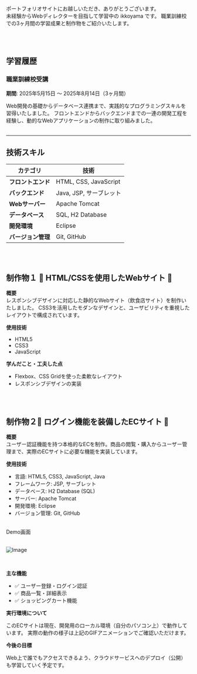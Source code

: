 
ポートフォリオサイトにお越しいただき、ありがとうございます。<br>
未経験からWebディレクターを目指して学習中の ikkoyama です。
職業訓練校での3ヶ月間の学習成果と制作物をご紹介いたします。

<br>
<br>

## 学習履歴

### 職業訓練校受講
**期間**: 2025年5月15日 ～ 2025年8月14日（3ヶ月間）

Web開発の基礎からデータベース連携まで、実践的なプログラミングスキルを習得いたしました。
フロントエンドからバックエンドまでの一連の開発工程を経験し、動的なWebアプリケーションの制作に取り組みました。
<br>
<br>

---

## 技術スキル

| カテゴリ | 技術 |
|----------|------|
| **フロントエンド** | HTML, CSS, JavaScript |
| **バックエンド** | Java, JSP, サーブレット |
| **Webサーバー** | Apache Tomcat |
| **データベース** | SQL, H2 Database |
| **開発環境** | Eclipse |
| **バージョン管理** | Git, GitHub |

<br>
<br>


## 制作物１ 📌 **HTML/CSSを使用したWebサイト** 📌




**概要**  
レスポンシブデザインに対応した静的なWebサイト（飲食店サイト）を制作いたしました。
CSS3を活用したモダンなデザインと、ユーザビリティを重視したレイアウトで構成されています。

**使用技術**
- HTML5
- CSS3
- JavaScript

**学んだこと・工夫した点**
- Flexbox、CSS Gridを使った柔軟なレイアウト
- レスポンシブデザインの実装

<br>
<br>

## 制作物２📌 **ログイン機能を装備したECサイト** 📌


**概要**  
ユーザー認証機能を持つ本格的なECを制作。商品の閲覧・購入からユーザー管理まで、実際のECサイトに必要な機能を実装しています。

**使用技術**
- 言語: HTML5, CSS3, JavaScript, Java
- フレームワーク: JSP, サーブレット
- データベース: H2 Database (SQL)
- サーバー: Apache Tomcat
- 開発環境: Eclipse
- バージョン管理: Git, GitHub
  
<br>
Demo画面
<br><br>

![Image](https://github.com/user-attachments/assets/886ea93a-73a9-4bb2-b454-3f7109bfea64)

<br>

**主な機能**
- ✅ ユーザー登録・ログイン認証
- ✅ 商品一覧・詳細表示
- ✅ ショッピングカート機能



**実行環境について**

このECサイトは現在、開発用のローカル環境（自分のパソコン上）で動作しています。
実際の動作の様子は上記のGIFアニメーションでご確認いただけます。


**今後の目標**

Web上で誰でもアクセスできるよう、クラウドサービスへのデプロイ（公開）も学習していく予定です。
